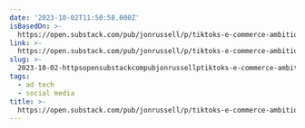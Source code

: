 ```yaml
---
date: '2023-10-02T11:50:58.000Z'
isBasedOn: >-
  https://open.substack.com/pub/jonrussell/p/tiktoks-e-commerce-ambitions-are?utm_source=share&utm_medium=android&r=3d5
link: >-
  https://open.substack.com/pub/jonrussell/p/tiktoks-e-commerce-ambitions-are?utm_source=share&utm_medium=android&r=3d5
slug: >-
  2023-10-02-httpsopensubstackcompubjonrussellptiktoks-e-commerce-ambitions-areutmsourceshareandutmmediumandroidandr3d5
tags:
  - ad tech
  - social media
title: >-
  https://open.substack.com/pub/jonrussell/p/tiktoks-e-commerce-ambitions-are?utm_source=share&utm_medium=android&r=3d5
---
```


